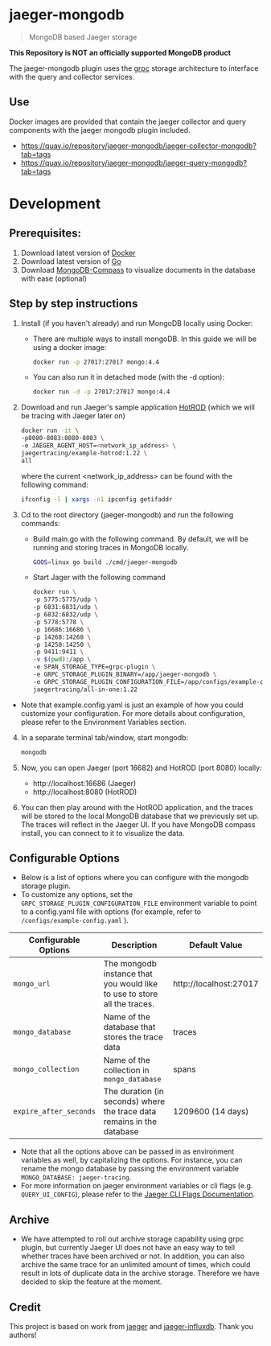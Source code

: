 # jaeger-mongodb 

> MongoDB based Jaeger storage

**This Repository is NOT an officially supported MongoDB product**

The jaeger-mongodb plugin uses the [grpc] storage architecture to interface with the query and collector services.

## Use

Docker images are provided that contain the jaeger collector and query components with the jaeger mongodb plugin included.

* https://quay.io/repository/jaeger-mongodb/jaeger-collector-mongodb?tab=tags 
* https://quay.io/repository/jaeger-mongodb/jaeger-query-mongodb?tab=tags

# Development

## Prerequisites:
1. Download latest version of [Docker]
2. Download latest version of [Go]
3. Download [MongoDB-Compass] to visualize documents in the database with ease (optional)

## Step by step instructions
1. Install (if you haven't already) and run MongoDB locally using Docker:
   - There are multiple ways to install mongoDB. In this guide we will be using a docker image:
        ```bash
        docker run -p 27017:27017 mongo:4.4
        ```
    - You can also run it in detached mode (with the -d option):
        ```bash
        docker run -d -p 27017:27017 mongo:4.4
        ```
2. Download and run Jaeger's sample application [HotROD] (which we will be tracing with Jaeger later on)

    ```bash
    docker run -it \
    -p8080-8083:8080-8083 \
    -e JAEGER_AGENT_HOST=<network_ip_address> \
    jaegertracing/example-hotrod:1.22 \
    all
    ```
    where the current <network_ip_address> can be found with the following command:

    ```bash
    ifconfig -l | xargs -n1 ipconfig getifaddr
    ```
   
3. Cd to the root directory (jaeger-mongodb) and run the following commands:
   - Build main.go with the following command. By default, we will be running and storing traces in MongoDB locally.
        ```bash
        GOOS=linux go build ./cmd/jaeger-mongodb
        ```
   - Start Jager with the following command
        ```bash
        docker run \
        -p 5775:5775/udp \
        -p 6831:6831/udp \
        -p 6832:6832/udp \
        -p 5778:5778 \
        -p 16686:16686 \
        -p 14268:14268 \
        -p 14250:14250 \
        -p 9411:9411 \
        -v $(pwd):/app \
        -e SPAN_STORAGE_TYPE=grpc-plugin \
        -e GRPC_STORAGE_PLUGIN_BINARY=/app/jaeger-mongodb \
        -e GRPC_STORAGE_PLUGIN_CONFIGURATION_FILE=/app/configs/example-config.yaml \
        jaegertracing/all-in-one:1.22
        ```
- Note that example.config.yaml is just an example of how you could customize your configuration. For more details about configuration, please refer to the Environment Variables section.
  
4. In a separate terminal tab/window, start mongodb:
    ```bash
    mongodb
    ```

5. Now, you can open Jaeger (port 16682) and HotROD (port 8080) locally:
   - http://localhost:16686 (Jaeger)
   - http://localhost:8080 (HotROD)


6. You can then play around with the HotROD application, and the traces will be stored to the local MongoDB database that we previously set up. The traces will reflect in the Jaeger UI. If you have MongoDB compass install, you can connect to it to visualize the data.

## Configurable Options
- Below is a list of options where you can configure with the mongodb storage plugin.
- To customize any options, set the `GRPC_STORAGE_PLUGIN_CONFIGURATION_FILE` environment variable to point to a config.yaml file with options (for example, refer to `/configs/example-config.yaml` ).

|Configurable Options | Description | Default Value|
| -----------         | ---------------------------| ------ |
| `mongo_url`| The mongodb instance that you would like to use to store all the traces. | http://localhost:27017|
| `mongo_database` | Name of the database that stores the trace data| traces| 
| `mongo_collection` | Name of the collection in `mongo_database` | spans |
| `expire_after_seconds` | The duration (in seconds) where the trace data remains in the database| 1209600 (14 days) |

- Note that all the options above can be passed in as environment variables as well, by capitalizing the options. For instance, you can rename the mongo database by passing the environment variable `MONGO_DATABASE: jaeger-tracing`.
- For more information on jaeger environment variables or cli flags (e.g. `QUERY_UI_CONFIG`), please refer to the [Jaeger CLI Flags Documentation].

## Archive
- We have attempted to roll out archive storage capability using grpc plugin, but currently Jaeger UI does not have an easy way to tell whether traces have been archived or not. In addition, you can also archive the same trace for an unlimited amount of times, which could result in lots of duplicate data in the archive storage. Therefore we have decided to skip the feature at the moment.
  
## Credit

This project is based on work from [jaeger] and [jaeger-influxdb]. Thank you authors!

[jaeger]: https://github.com/jaegertracing/jaeger/
[jaeger-influxdb]: https://github.com/influxdata/jaeger-influxdbjaeger-mongodb
[Docker]: https://www.docker.com/products/docker-desktop
[Go]: https://golang.org/doc/install
[MongoDB-Compass]: https://www.mongodb.com/products/compass
[HotROD]: https://github.com/jaegertracing/jaeger/tree/master/examples/hotrod
[grpc]: https://github.com/jaegertracing/jaeger/tree/master/plugin/storage/grpc
[Jaeger CLI Flags Documentation]: https://www.jaegertracing.io/docs/1.23/cli/
